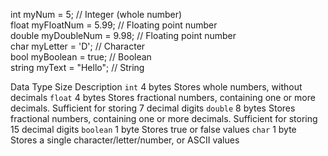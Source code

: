 int myNum = 5;               // Integer (whole number)<br>
float myFloatNum = 5.99;     // Floating point number<br>
double myDoubleNum = 9.98;   // Floating point number<br>
char myLetter = 'D';         // Character<br>
bool myBoolean = true;       // Boolean<br>
string myText = "Hello";     // String <br>


<tbody><tr>
<th style="width:15%">Data Type</th>
<th style="width:15%">Size</th>
<th style="width:70%">Description</th>
</tr>
<tr>
<td><code class="w3-codespan" style="padding-left:0">int</code></td>
<td>4 bytes</td>
<td>Stores whole numbers, without decimals</td>
</tr>
<tr>
<td><code class="w3-codespan" style="padding-left:0;background-color:white">float</code></td>
<td>4 bytes</td>
<td>Stores fractional numbers, containing one or more decimals. Sufficient for 
storing 7 decimal digits</td>
</tr>
<tr>
<td><code class="w3-codespan" style="padding-left:0">double</code></td>
<td>8 bytes</td>
<td>Stores fractional numbers, containing one or more decimals. Sufficient for 
storing 15 decimal digits</td>
</tr>
<tr>
<td><code class="w3-codespan" style="padding-left:0;background-color:white">boolean</code></td>
<td>1 byte</td>
<td>Stores true or false values</td>
</tr>
<tr>
<td><code class="w3-codespan" style="padding-left:0">char</code></td>
<td>1 byte</td>
<td>Stores a single character/letter/number, or ASCII values</td>
</tr>

</tbody>
